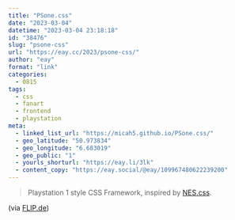 ```yaml
---
title: "PSone.css"
date: "2023-03-04"
datetime: "2023-03-04 23:18:18"
id: "38476"
slug: "psone-css"
url: "https://eay.cc/2023/psone-css/"
author: "eay"
format: "link"
categories:
  - 0815
tags:
  - css
  - fanart
  - frontend
  - playstation
meta:
  - linked_list_url: "https://micah5.github.io/PSone.css/"
  - geo_latitude: "50.973834"
  - geo_longitude: "6.683019"
  - geo_public: "1"
  - yourls_shorturl: "https://eay.li/3lk"
  - content_copy: "https://eay.social/@eay/109967480622239200"
---
```


> Playstation 1 style CSS Framework, inspired by [NES.css](https://bcrikko.github.io/NES.css/).

(via [FLIP.de](https://flip.de/linkschleuder-15/))
